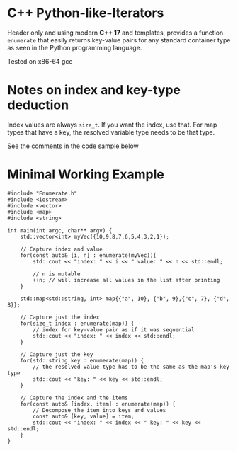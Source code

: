 # C++ Python-like-Iterators
Header only and using modern **C++ 17** and templates, provides a function `enumerate` that easily returns key-value pairs for any standard container type as seen in the Python programming language.

Tested on x86-64 gcc 

# Notes on index and key-type deduction
Index values are always `size_t`. If you want the index, use that.
For map types that have a key, the resolved variable type needs to be that type.

See the comments in the code sample below

# Minimal Working Example
```
#include "Enumerate.h"
#include <iostream>
#include <vector>
#include <map>
#include <string>

int main(int argc, char** argv) {
    std::vector<int> myVec({10,9,8,7,6,5,4,3,2,1});

    // Capture index and value
    for(const auto& [i, n] : enumerate(myVec)){
        std::cout << "index: " << i << " value: " << n << std::endl;
        
        // n is mutable
        ++n; // will increase all values in the list after printing
    }

    std::map<std::string, int> map{{"a", 10}, {"b", 9},{"c", 7}, {"d", 8}};
    
    // Capture just the index
    for(size_t index : enumerate(map)) {
        // index for key-value pair as if it was sequential
        std::cout << "index: " << index << std::endl;
    }
    
    // Capture just the key
    for(std::string key : enumerate(map)) {
        // the resolved value type has to be the same as the map's key type
        std::cout << "key: " << key << std::endl;
    }
    
    // Capture the index and the items
    for(const auto& [index, item] : enumerate(map)) {
        // Decompose the item into keys and values
        const auto& [key, value] = item;
        std::cout << "index: " << index << " key: " << key << std::endl;
    }
}
```
